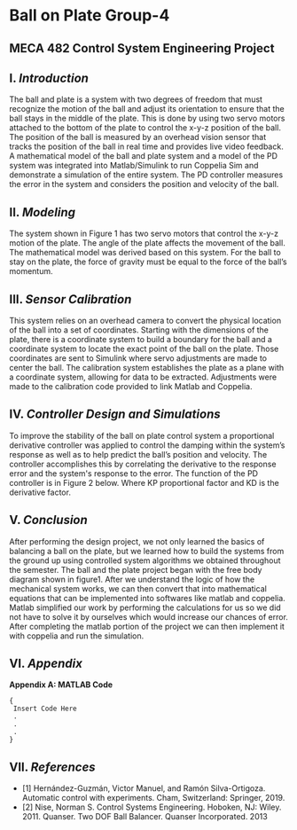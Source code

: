 # **Ball on Plate Group-4**
MECA 482 Control System Engineering Project
---
## **I.** *Introduction*
The ball and plate is a system with two degrees of freedom that must recognize the motion of the ball and adjust its orientation to ensure that the ball stays in the middle of the plate. This is done by using two servo motors attached to the bottom of the plate to control the x-y-z position of the ball. The position of the ball is measured by an overhead vision sensor that tracks the position of the ball in real time and provides live video feedback. A mathematical model of the ball and plate system and a model of the PD system was integrated into Matlab/Simulink to run Coppelia Sim and demonstrate a simulation of the entire system. The PD controller measures the error in the system and considers the position and velocity of the ball.

## **II.** *Modeling*
The system shown in Figure 1 has two servo motors that control the x-y-z motion of the
plate. The angle of the plate affects the movement of the ball. The mathematical model was derived based on this system. For the ball to stay on the plate, the force of gravity must be equal to the force of the ball’s momentum.

## **III.** *Sensor Calibration*
This system relies on an overhead camera to convert the physical location of the ball into a set of coordinates. Starting with the dimensions of the plate, there is a coordinate system to build a boundary for the ball and a coordinate system to locate the exact point of the ball on the plate. Those coordinates are sent to Simulink where servo adjustments are made to center the ball. The calibration system establishes the plate as a plane with a coordinate system, allowing for data to be extracted. Adjustments were made to the calibration code provided to link Matlab and Coppelia. 

## **IV.** *Controller Design and Simulations*
To improve the stability of the ball on plate control system a proportional derivative controller was applied to control the damping within the system’s response as well as to help predict the ball’s position and velocity. The controller accomplishes this by correlating the derivative to the response error and the system's response to the error. The function of the PD controller is in Figure 2 below. Where KP  proportional factor and KD  is the derivative factor.

## **V.** *Conclusion*
After performing the design project, we not only learned the basics of balancing a ball on the  plate, but we learned how to build the  systems from the ground up using controlled system algorithms we obtained throughout the semester.  The ball and the plate project      began with the free body diagram shown in figure1. After we understand the logic of how the mechanical system works, we can then        convert that into mathematical equations that can be implemented into softwares like matlab and coppelia. Matlab simplified our work    by performing the calculations for us so we did not have to solve it by ourselves which would increase our chances of error. After      completing the matlab portion of the project we can then implement it with coppelia and run the simulation.

## **VI.** *Appendix*
**Appendix A: MATLAB Code**
```
{
 Insert Code Here
 .
 .
 .
}
```

## **VII.** *References*
- [1] Hernández-Guzmán, Victor Manuel, and Ramón Silva-Ortigoza. Automatic control with
experiments. Cham, Switzerland: Springer, 2019.
- [2] Nise, Norman S. Control Systems Engineering. Hoboken, NJ: Wiley. 2011.
Quanser. Two DOF Ball Balancer. Quanser Incorporated. 2013
